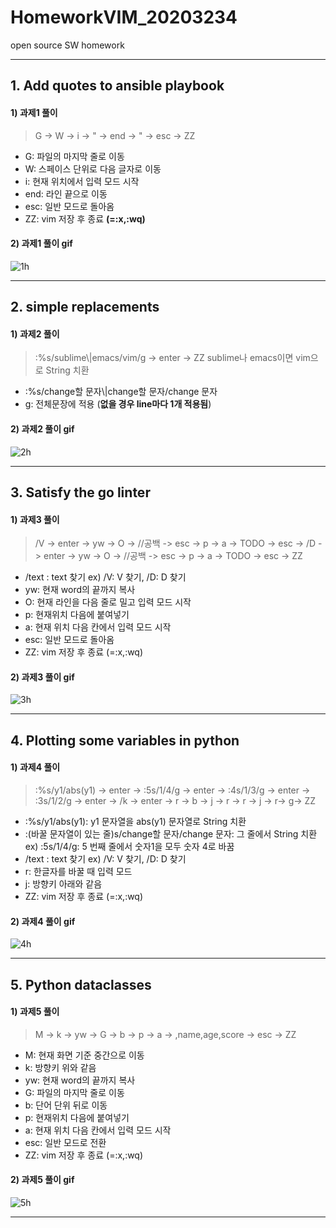 # HomeworkVIM_20203234
open source SW homework


----
## 1. Add quotes to ansible playbook
#### 1) 과제1 풀이
> G -> W -> i -> " -> end -> " -> esc -> ZZ
* G: 파일의 마지막 줄로 이동
* W: 스페이스 단위로 다음 글자로 이동
* i: 현재 위치에서 입력 모드 시작
* end: 라인 끝으로 이동
* esc: 일반 모드로 돌아옴
* ZZ: vim 저장 후 종료 **(=:x,:wq)**


#### 2) 과제1 풀이 gif
![1h](https://user-images.githubusercontent.com/94359749/144543361-623b1d5b-eff7-495a-82be-0b70489548fa.gif)


----
## 2. simple replacements
#### 1) 과제2 풀이
> :%s/sublime\\|emacs/vim/g -> enter -> ZZ
> sublime나 emacs이면 vim으로 String 치환
* :%s/change할 문자\\|change할 문자/change 문자
* g: 전체문장에 적용 (**없을 경우 line마다 1개 적용됨**)


#### 2) 과제2 풀이 gif
![2h](https://user-images.githubusercontent.com/94359749/144548704-eeaf10ae-97b4-45bc-848f-43cb1bba9215.gif)


----
## 3. Satisfy the go linter
#### 1) 과제3 풀이
> /V -> enter -> yw -> O -> //공백 -> esc -> p -> a -> TODO -> esc -> /D -> enter -> yw -> O -> //공백 -> esc -> p -> a -> TODO -> esc -> ZZ
* /text : text 찾기 ex) /V: V 찾기, /D: D 찾기
* yw: 현재 word의 끝까지 복사
* O: 현재 라인을 다음 줄로 밀고 입력 모드 시작
* p: 현재위치 다음에 붙여넣기
* a: 현재 위치 다음 칸에서 입력 모드 시작
* esc: 일반 모드로 돌아옴
* ZZ: vim 저장 후 종료 (=:x,:wq)


#### 2) 과제3 풀이 gif
![3h](https://user-images.githubusercontent.com/94359749/144548786-b305fe94-fbd8-4f54-91ac-1c2d20fc10d5.gif)


----
## 4. Plotting some variables in python
#### 1) 과제4 풀이
> :%s/y1/abs(y1) -> enter -> :5s/1/4/g -> enter -> :4s/1/3/g -> enter -> :3s/1/2/g -> enter -> /k -> enter -> r -> b -> j -> r -> r -> j -> r-> g-> ZZ
* :%s/y1/abs(y1): y1 문자열을 abs(y1) 문자열로 String 치환
* :(바꿀 문자열이 있는 줄)s/change할 문자/change 문자: 그 줄에서 String 치환 ex) :5s/1/4/g: 5 번째 줄에서 숫자1을 모두 숫자 4로 바꿈
* /text : text 찾기 ex) /V: V 찾기, /D: D 찾기
* r: 한글자를 바꿀 때 입력 모드
* j: 방향키 아래와 같음
* ZZ: vim 저장 후 종료 (=:x,:wq)


#### 2) 과제4 풀이 gif
![4h](https://user-images.githubusercontent.com/94359749/144548894-92de116d-1cac-46b4-9732-8c10ad32bda3.gif)


----
## 5. Python dataclasses
#### 1) 과제5 풀이
> M -> k -> yw -> G -> b -> p -> a -> ,name,age,score -> esc -> ZZ
* M: 현재 화면 기준 중간으로 이동
* k: 방향키 위와 같음
* yw: 현재 word의 끝까지 복사
* G: 파일의 마지막 줄로 이동
* b: 단어 단위 뒤로 이동
* p: 현재위치 다음에 붙여넣기
* a: 현재 위치 다음 칸에서 입력 모드 시작
* esc: 일반 모드로 전환
* ZZ: vim 저장 후 종료 (=:x,:wq)


#### 2) 과제5 풀이 gif
![5h](https://user-images.githubusercontent.com/94359749/144548994-3dd0620f-6ff3-424d-b676-d6d98362139f.gif)


---
